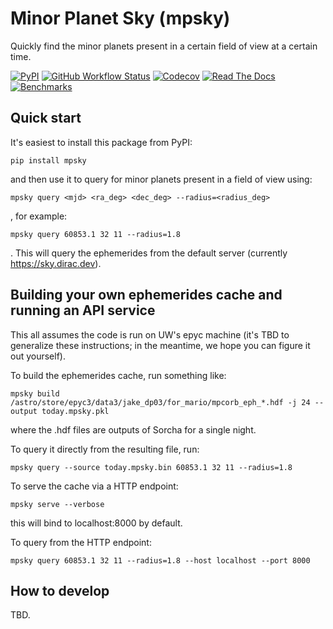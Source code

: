# Minor Planet Sky (mpsky)

Quickly find the minor planets present in a certain field of view at a certain time.

[![PyPI](https://img.shields.io/pypi/v/mpsky?color=blue&logo=pypi&logoColor=white)](https://pypi.org/project/mpsky/)
[![GitHub Workflow Status](https://img.shields.io/github/actions/workflow/status/mjuric/mpsky/smoke-test.yml)](https://github.com/mjuric/mpsky/actions/workflows/smoke-test.yml)
[![Codecov](https://codecov.io/gh/mjuric/mpsky/branch/main/graph/badge.svg)](https://codecov.io/gh/mjuric/mpsky)
[![Read The Docs](https://img.shields.io/readthedocs/mpsky)](https://mpsky.readthedocs.io/)
[![Benchmarks](https://img.shields.io/github/actions/workflow/status/mjuric/mpsky/asv-main.yml?label=benchmarks)](https://mjuric.github.io/mpsky/)

## Quick start

It's easiest to install this package from PyPI:
```
pip install mpsky
```
and then use it to query for minor planets present in a field of view using:
```
mpsky query <mjd> <ra_deg> <dec_deg> --radius=<radius_deg>
```
, for example:
```
mpsky query 60853.1 32 11 --radius=1.8
```
. This will query the ephemerides from the default server (currently https://sky.dirac.dev).

## Building your own ephemerides cache and running an API service

This all assumes the code is run on UW's epyc machine (it's TBD to generalize these instructions; in the meantime, we hope you can figure it out yourself).

To build the ephemerides cache, run something like:
```
mpsky build /astro/store/epyc3/data3/jake_dp03/for_mario/mpcorb_eph_*.hdf -j 24 --output today.mpsky.pkl
```
where the .hdf files are outputs of Sorcha for a single night.

To query it directly from the resulting file, run:
```
mpsky query --source today.mpsky.bin 60853.1 32 11 --radius=1.8
```
To serve the cache via a HTTP endpoint:
```
mpsky serve --verbose
```
this will bind to localhost:8000 by default.

To query from the HTTP endpoint:
```
mpsky query 60853.1 32 11 --radius=1.8 --host localhost --port 8000
```

## How to develop

TBD.
